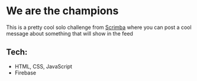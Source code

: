 # We are the champions
This is a pretty cool solo challenge from [Scrimba](https://scrimba.com/dashboard#overview) where you can post a cool message about something that will show in the feed

## Tech:
- HTML, CSS, JavaScript
- Firebase

